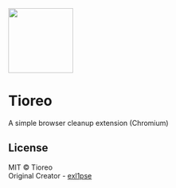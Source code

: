 <img src="https://imgur.com/D0rkmQP.png" width="130"/>

# Tioreo
A simple browser cleanup extension (Chromium)

## License
MIT © Tioreo<br/>
Original Creator - [exl1pse](https://github.com/exl1pse)
